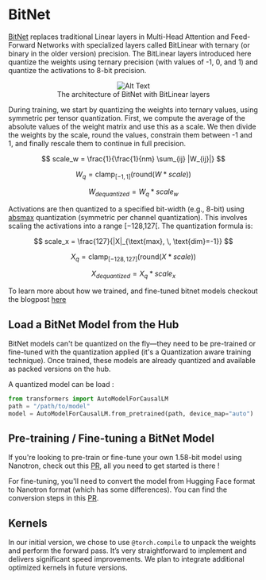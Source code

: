 <!--Copyright 2024 The HuggingFace Team. All rights reserved.

Licensed under the Apache License, Version 2.0 (the "License"); you may not use this file except in compliance with
the License. You may obtain a copy of the License at

http://www.apache.org/licenses/LICENSE-2.0

Unless required by applicable law or agreed to in writing, software distributed under the License is distributed on
an "AS IS" BASIS, WITHOUT WARRANTIES OR CONDITIONS OF ANY KIND, either express or implied. See the License for the
specific language governing permissions and limitations under the License.

⚠️ Note that this file is in Markdown but contain specific syntax for our doc-builder (similar to MDX) that may not be
rendered properly in your Markdown viewer.

-->

# BitNet

[BitNet](https://arxiv.org/abs/2402.17764) replaces traditional Linear layers in Multi-Head Attention and Feed-Forward Networks with specialized layers called BitLinear with ternary (or binary in the older version) precision. The BitLinear layers introduced here quantize the weights using ternary precision (with values of -1, 0, and 1) and quantize the activations to 8-bit precision.


<figure style="text-align: center;">
  <img src="https://huggingface.co/datasets/huggingface/documentation-images/resolve/main/blog/1.58llm_extreme_quantization/bitlinear.png" alt="Alt Text" />
  <figcaption>The architecture of BitNet with BitLinear layers</figcaption>
</figure>

During training, we start by quantizing the weights into ternary values, using symmetric per tensor quantization. First, we compute the average of the absolute values of the weight matrix and use this as a scale. We then divide the weights by the scale, round the values, constrain them between -1 and 1, and finally rescale them to continue in full precision.

$$
scale_w = \frac{1}{\frac{1}{nm} \sum_{ij} |W_{ij}|}
$$

$$
W_q = \text{clamp}_{[-1,1]}(\text{round}(W*scale))
$$

$$
W_{dequantized} = W_q*scale_w
$$

Activations are then quantized to a specified bit-width (e.g., 8-bit) using [absmax](https://arxiv.org/pdf/2208.07339) quantization (symmetric per channel quantization). This involves scaling the activations into a range [−128,127[. The quantization formula is:

$$
scale_x = \frac{127}{|X|_{\text{max}, \, \text{dim}=-1}}
$$

$$
X_q = \text{clamp}_{[-128,127]}(\text{round}(X*scale))
$$

$$
X_{dequantized} = X_q * scale_x
$$

To learn more about how we trained, and fine-tuned bitnet models checkout the blogpost [here](https://huggingface.co/blog/1_58_llm_extreme_quantization)

## Load a BitNet Model from the Hub
BitNet models can't be quantized on the fly—they need to be pre-trained or fine-tuned with the quantization applied (it's a Quantization aware training technique). Once trained, these models are already quantized and available as packed versions on the hub.

A quantized model can be load : 

```py
from transformers import AutoModelForCausalLM
path = "/path/to/model"
model = AutoModelForCausalLM.from_pretrained(path, device_map="auto")
```
## Pre-training / Fine-tuning a BitNet Model

If you're looking to pre-train or fine-tune your own 1.58-bit model using Nanotron, check out this [PR](https://github.com/huggingface/nanotron/pull/180), all you need to get started is there !

For fine-tuning, you'll need to convert the model from Hugging Face format to Nanotron format (which has some differences). You can find the conversion steps in this [PR](https://github.com/huggingface/nanotron/pull/174).

## Kernels

In our initial version, we chose to use `@torch.compile` to unpack the weights and perform the forward pass. It’s very straightforward to implement and delivers significant speed improvements. We plan to integrate additional optimized kernels in future versions.